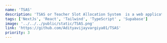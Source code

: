 ```yaml
---
name: 'TSAS'
description: 'TSAS or Teacher Slot Allocation System  is a web application designed to help educational institutions efficiently find available faculty members during specific time slots.'
tags: ['NextJs', 'React', 'Tailwind', 'TypeScript' , 'Supabase']
image: '../../../public/static/TSAS.png'
link: 'https://github.com/Adityavijayvargiya01/TSAS'
priority: 3
---
```

